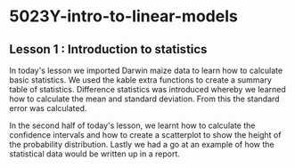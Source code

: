 # 5023Y-intro-to-linear-models

## Lesson 1 : Introduction to statistics

In today's lesson we imported Darwin maize data to learn how to calculate basic statistics. We used the kable extra functions to create a summary table of statistics. Difference statistics was introduced whereby we learned how to calculate the mean and standard deviation. From this the standard error was calculated.

In the second half of today's lesson, we learnt how to calculate the confidence intervals and how to create a scatterplot to show the height of the probability distribution. Lastly we had a go at an example of how the statistical data would be written up in a report.
